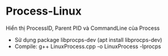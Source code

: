 # Process-Linux

Hiển thị ProcessID, Parent PID và CommandLine của Process
- Sử dụng package libprocps-dev (apt install libprocps-dev)
- Compile: g++ LinuxProcess.cpp -o LinuxProcess -lprocps
